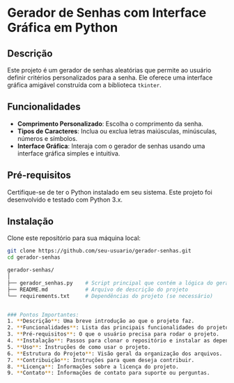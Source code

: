 # Gerador de Senhas com Interface Gráfica em Python

## Descrição
Este projeto é um gerador de senhas aleatórias que permite ao usuário definir critérios personalizados para a senha. Ele oferece uma interface gráfica amigável construída com a biblioteca `tkinter`.

## Funcionalidades
- **Comprimento Personalizado**: Escolha o comprimento da senha.
- **Tipos de Caracteres**: Inclua ou exclua letras maiúsculas, minúsculas, números e símbolos.
- **Interface Gráfica**: Interaja com o gerador de senhas usando uma interface gráfica simples e intuitiva.

## Pré-requisitos
Certifique-se de ter o Python instalado em seu sistema. Este projeto foi desenvolvido e testado com Python 3.x.

## Instalação
Clone este repositório para sua máquina local:
```sh
git clone https://github.com/seu-usuario/gerador-senhas.git
cd gerador-senhas

gerador-senhas/
│
├── gerador_senhas.py    # Script principal que contém a lógica do gerador e a interface gráfica
├── README.md            # Arquivo de descrição do projeto
└── requirements.txt     # Dependências do projeto (se necessário)


### Pontos Importantes:
1. **Descrição**: Uma breve introdução ao que o projeto faz.
2. **Funcionalidades**: Lista das principais funcionalidades do projeto.
3. **Pré-requisitos**: O que o usuário precisa para rodar o projeto.
4. **Instalação**: Passos para clonar o repositório e instalar as dependências.
5. **Uso**: Instruções de como usar o projeto.
6. **Estrutura do Projeto**: Visão geral da organização dos arquivos.
7. **Contribuição**: Instruções para quem deseja contribuir.
8. **Licença**: Informações sobre a licença do projeto.
9. **Contato**: Informações de contato para suporte ou perguntas.

